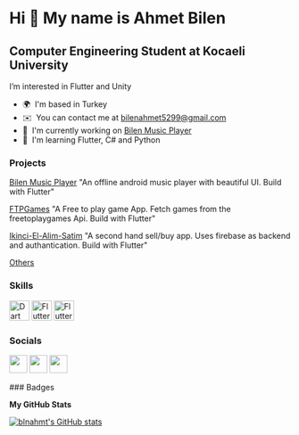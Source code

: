Hi 👋 My name is Ahmet Bilen
============================

Computer Engineering Student at Kocaeli University
--------------------------------------------------

I’m interested in Flutter and Unity

* 🌍  I'm based in Turkey
* ✉️  You can contact me at [bilenahmet5299@gmail.com](mailto:bilenahmet5299@gmail.com)
* 🚀  I'm currently working on [Bilen Music Player](http://play.google.com/store/apps/details?id=com.bilenstudio.music&hl=tr&gl=US)
* 🧠  I'm learning Flutter, C# and Python

### Projects

[Bilen Music Player](https://play.google.com/store/apps/details?id=com.bilenstudio.music) "An offline android music player with beautiful UI. Build with Flutter"

[FTPGames](https://github.com/blnahmt/FTP-Games) "A Free to play game App. Fetch games from the freetoplaygames Api. Build with Flutter"

[Ikinci-El-Alim-Satim](https://github.com/blnahmt/Ikinci-El-Alim-Satim) "A second hand sell/buy app. Uses firebase as backend and authantication. Build with Flutter"

[Others](https://github.com/blnahmt?tab=repositories)

### Skills

<p align="left">
<a href="https://dart.dev/" target="_blank" rel="noreferrer"><img src="https://raw.githubusercontent.com/danielcranney/readme-generator/main/public/icons/skills/dart-colored.svg" width="36" height="36" alt="Dart" /></a>
<a href="https://flutter.dev/" target="_blank" rel="noreferrer"><img src="https://raw.githubusercontent.com/danielcranney/readme-generator/main/public/icons/skills/flutter-colored.svg" width="36" height="36" alt="Flutter" /></a>
 <a href="https://www.python.org/" target="_blank" rel="noreferrer"><img src="https://raw.githubusercontent.com/danielcranney/readme-generator/main/public/icons/skills/python-colored.svg" width="36" height="36" alt="Flutter" /></a>
</p>


### Socials

<p align="left"> <a href="https://www.github.com/blnahmt" target="_blank" rel="noreferrer"><img src="https://raw.githubusercontent.com/danielcranney/readme-generator/main/public/icons/socials/github.svg" width="32" height="32" /></a> <a href="http://www.instagram.com/bln.ahmt" target="_blank" rel="noreferrer"><img src="https://raw.githubusercontent.com/danielcranney/readme-generator/main/public/icons/socials/instagram.svg" width="32" height="32" /></a> <a href="https://www.linkedin.com/in/ahmet-bilen-7ab7181b2/" target="_blank" rel="noreferrer"><img src="https://raw.githubusercontent.com/danielcranney/readme-generator/main/public/icons/socials/linkedin.svg" width="32" height="32" /></a> </p>
### Badges

<b>My GitHub Stats</b>

<a href="http://www.github.com/blnahmt"><img src="https://github-readme-stats.vercel.app/api?username=blnahmt&show_icons=true&hide=&count_private=true&title_color=ff5555&text_color=f8f8f2&icon_color=f8f8f2&bg_color=282a36&hide_border=true&show_icons=true" alt="blnahmt's GitHub stats" /></a>
